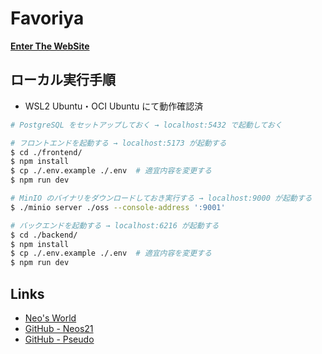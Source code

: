 # Favoriya

**[Enter The WebSite](https://pseudo.neos21.net)**


## ローカル実行手順

- WSL2 Ubuntu・OCI Ubuntu にて動作確認済

```bash
# PostgreSQL をセットアップしておく → localhost:5432 で起動しておく

# フロントエンドを起動する → localhost:5173 が起動する
$ cd ./frontend/
$ npm install
$ cp ./.env.example ./.env  # 適宜内容を変更する
$ npm run dev

# MinIO のバイナリをダウンロードしておき実行する → localhost:9000 が起動する
$ ./minio server ./oss --console-address ':9001'

# バックエンドを起動する → localhost:6216 が起動する
$ cd ./backend/
$ npm install
$ cp ./.env.example ./.env  # 適宜内容を変更する
$ npm run dev
```


## Links

- [Neo's World](https://neos21.net)
- [GitHub - Neos21](https://github.com/Neos21)
- [GitHub - Pseudo](https://github.com/Neos21/pseudo)
